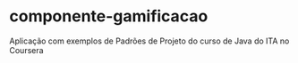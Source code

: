 # componente-gamificacao
Aplicação com exemplos de Padrões de Projeto do curso de Java do ITA no Coursera
